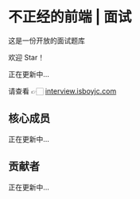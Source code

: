 # 不正经的前端 | 面试

这是一份开放的面试题库

欢迎 Star！

正在更新中...

请查看 👉🏻 [interview.isboyjc.com](https://interview.isboyjc.com)


## 核心成员

正在更新中...

## 贡献者

正在更新中...

